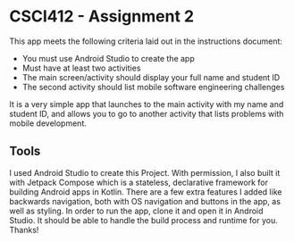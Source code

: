 # CSCI412 - Assignment 2
This app meets the following criteria laid out in the instructions document:
- You must use Android Studio to create the app
- Must have at least two activities
- The main screen/activity should display your full name and student ID
- The second activity should list mobile software engineering challenges

It is a very simple app that launches to the main activity with my name and student ID, and allows you to go to another activity that lists problems with mobile development.

## Tools
I used Android Studio to create this Project. With permission, I also built it with Jetpack Compose which is a stateless, declarative framework for building Android apps in Kotlin. There are a few extra features I added like backwards navigation, both with OS navigation and buttons in the app, as well as styling. In order to run the app, clone it and open it in Android Studio. It should be able to handle the build process and runtime for you. Thanks!